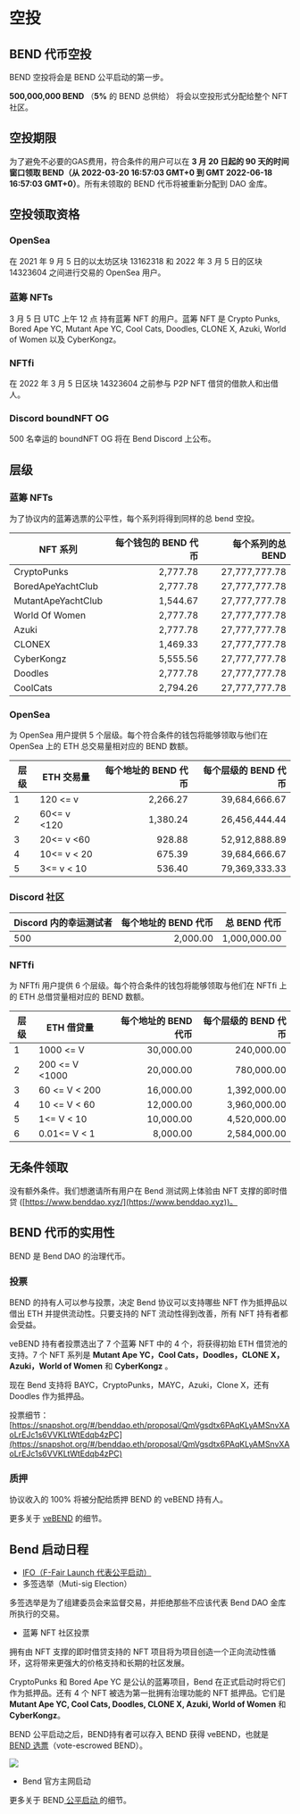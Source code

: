 # 空投

## BEND 代币空投

BEND 空投将会是 BEND 公平启动的第一步。

**500,000,000 BEND** （**5%** 的 BEND 总供给） 将会以空投形式分配给整个 NFT 社区。

## 空投期限

为了避免不必要的GAS费用，符合条件的用户可以在 **3 月 20 日起的 90 天的时间窗口领取 BEND（从 2022-03-20 16:57:03 GMT+0 到 GMT 2022-06-18 16:57:03 GMT+0）**。所有未领取的 BEND 代币将被重新分配到 DAO 金库。

## 空投领取资格

### OpenSea

在 2021 年 9 月 5 日的以太坊区块 13162318 和 2022 年 3 月 5 日的区块 14323604 之间进行交易的 OpenSea 用户。

### 蓝筹 NFTs

3 月 5 日 UTC 上午 12 点 持有蓝筹 NFT 的用户。蓝筹 NFT 是 Crypto Punks, Bored Ape YC, Mutant Ape YC, Cool Cats, Doodles, CLONE X, Azuki, World of Women 以及 CyberKongz。

### NFTfi

在 2022 年 3 月 5 日区块 14323604 之前参与 P2P NFT 借贷的借款人和出借人。

### Discord boundNFT OG

500 名幸运的 boundNFT OG 将在 Bend Discord 上公布。

## **层级**

### 蓝筹 NFTs 
为了协议内的蓝筹选票的公平性，每个系列将得到同样的总 bend 空投。

| NFT 系列           | 每个钱包的 BEND 代币     | 每个系列的总 BEND           |
| ------------------ | ----------------------: | -------------------------: |
| CryptoPunks        |                2,777.78 |              27,777,777.78 |
| BoredApeYachtClub  |                2,777.78 |              27,777,777.78 |
| MutantApeYachtClub |                1,544.67 |              27,777,777.78 |
| World Of Women     |                2,777.78 |              27,777,777.78 |
| Azuki              |                2,777.78 |              27,777,777.78 |
| CLONEX             |                1,469.33 |              27,777,777.78 |
| CyberKongz         |                5,555.56 |              27,777,777.78 |
| Doodles            |                2,777.78 |              27,777,777.78 |
| CoolCats           |                2,794.26 |              27,777,777.78 |

### OpenSea

为 OpenSea 用户提供 5 个层级。每个符合条件的钱包将能够领取与他们在 OpenSea 上的 ETH 总交易量相对应的 BEND 数额。

| 层级 | ETH 交易量     | 每个地址的 BEND 代币      | 每个层级的 BEND 代币   |
| ---- | ------------- | -----------------------: | --------------------: |
| 1    | 120 <= v      |                 2,266.27 |         39,684,666.67 |
| 2    | 60<= v <120   |                 1,380.24 |         26,456,444.44 |
| 3    | 20<= v <60    |                   928.88 |         52,912,888.89 |
| 4    | 10<= v < 20   |                   675.39 |         39,684,666.67 |
| 5    | 3<= v < 10    |                   536.40 |         79,369,333.33 |

### Discord 社区

| Discord 内的幸运测试者    | 每个地址的 BEND 代币      | 总 BEND 代币       |
| ------------------------ | -----------------------: | ----------------: |
| 500                      |                 2,000.00 |      1,000,000.00 |

### NFTfi

为 NFTfi 用户提供 6 个层级。每个符合条件的钱包将能够领取与他们在 NFTfi 上的 ETH 总借贷量相对应的 BEND 数额。

| 层级 | ETH 借贷量      | 每个地址的 BEND 代币      | 每个层级的 BEND 代币   |
| ---- | -------------- | -----------------------: | --------------------: |
| 1    | 1000 <= V      |                30,000.00 |            240,000.00 |
| 2    | 200 <= V <1000 |                20,000.00 |            780,000.00 |
| 3    | 60 <= V < 200  |                16,000.00 |          1,392,000.00 |
| 4    | 10 <= V < 60   |                12,000.00 |          3,960,000.00 |
| 5    | 1<= V < 10     |                10,000.00 |          4,520,000.00 |
| 6    | 0.01<= V < 1   |                 8,000.00 |          2,584,000.00 |

## 无条件领取

没有额外条件。我们想邀请所有用户在 Bend 测试网上体验由 NFT 支撑的即时借贷 ([https://www.benddao.xyz/](https://www.benddao.xyz))。

## BEND 代币的实用性

BEND 是 Bend DAO 的治理代币。

### 投票

BEND 的持有人可以参与投票，决定 Bend 协议可以支持哪些 NFT 作为抵押品以借出 ETH 并提供流动性。只要支持的 NFT 流动性得到改善，所有 NFT 持有者都会受益。

veBEND 持有者投票选出了 7 个蓝筹 NFT 中的 4 个，将获得初始 ETH 借贷池的支持。7 个 NFT 系列是 **Mutant Ape YC，Cool Cats，Doodles，CLONE X，Azuki，World of Women** 和 **CyberKongz** 。

现在 Bend 支持将 BAYC，CryptoPunks，MAYC，Azuki，Clone X，还有 Doodles 作为抵押品。

投票细节：[https://snapshot.org/#/benddao.eth/proposal/QmVgsdtx6PAqKLyAMSnvXAoLrEJc1s6VVKLtWtEdqb4zPC](https://snapshot.org/#/benddao.eth/proposal/QmVgsdtx6PAqKLyAMSnvXAoLrEJc1s6VVKLtWtEdqb4zPC)

### 质押

协议收入的 100% 将被分配给质押 BEND 的 veBEND 持有人。

更多关于 [veBEND](governance/vote-escrowed-bend-vebend.md) 的细节。

## Bend 启动日程

* [IFO（F-Fair Launch 代表公平启动）](highlights/fair-launch.md)
* 多签选举（Muti-sig Election）

多签选举是为了组建委员会来监督交易，并拒绝那些不应该代表 Bend DAO 金库所执行的交易。

* 蓝筹 NFT 社区投票

拥有由 NFT 支撑的即时借贷支持的 NFT 项目将为项目创造一个正向流动性循环，这将带来更强大的价格支持和长期的社区发展。

CryptoPunks 和 Bored Ape YC 是公认的蓝筹项目，Bend 在正式启动时将它们作为抵押品。还有 4 个 NFT 被选为第一批拥有治理功能的 NFT 抵押品。它们是**Mutant Ape YC, Cool Cats, Doodles, CLONE X, Azuki, World of Women** 和 **CyberKongz**。

BEND 公平启动之后，BEND持有者可以存入 BEND 获得 veBEND，也就是[ BEND 选票](governance/vote-escrowed-bend-vebend.md)（vote-escrowed BEND）。

![](.gitbook/assets/BendVoting.png)

* Bend 官方主网启动

更多关于 BEND[ 公平启动 ](highlights/fair-launch.md)的细节。
